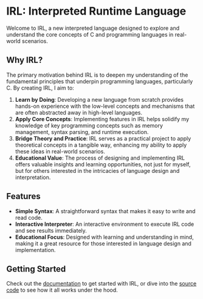# IRL: Interpreted Runtime Language

Welcome to IRL, a new interpreted language designed to explore and understand the core concepts of C and programming languages in real-world scenarios.

## Why IRL?

The primary motivation behind IRL is to deepen my understanding of the fundamental principles that underpin programming languages, particularly C. By creating IRL, I aim to:

1. **Learn by Doing**: Developing a new language from scratch provides hands-on experience with the low-level concepts and mechanisms that are often abstracted away in high-level languages.
2. **Apply Core Concepts**: Implementing features in IRL helps solidify my knowledge of key programming concepts such as memory management, syntax parsing, and runtime execution.
3. **Bridge Theory and Practice**: IRL serves as a practical project to apply theoretical concepts in a tangible way, enhancing my ability to apply these ideas in real-world scenarios.
4. **Educational Value**: The process of designing and implementing IRL offers valuable insights and learning opportunities, not just for myself, but for others interested in the intricacies of language design and interpretation.

## Features

- **Simple Syntax**: A straightforward syntax that makes it easy to write and read code.
- **Interactive Interpreter**: An interactive environment to execute IRL code and see results immediately.
- **Educational Focus**: Designed with learning and understanding in mind, making it a great resource for those interested in language design and implementation.

## Getting Started

Check out the [documentation](link-to-docs) to get started with IRL, or dive into the [source code](https://github.com/halcyon-past/IRL-Interpreted-Runtime-Language) to see how it all works under the hood.
